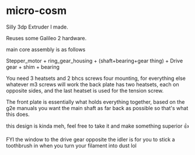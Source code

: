 # micro-cosm
Silly 3dp Extruder I made.

Reuses some Galileo 2 hardware.

main core assembly is as follows

Stepper_motor + ring_gear_housing + (shaft+bearing+gear thing) + Drive gear + shim + bearing

You need 3 heatsets and 2 bhcs screws four mounting, for everything else whatever m3 screws will work
the back plate has two heatsets, each on opposite sides, and the last heatset is used for the tension screw.

The front plate is essentially what holds everything together, based on the g2e manuals you want the main shaft as far back as possible so that's what this does.

this design is kinda meh, feel free to take it and make something superior 👍

FYI the window to the drive gear opposite the idler is for you to stick a toothbrush in when you turn your filament into dust lol
